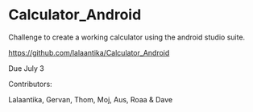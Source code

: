 # Calculator_Android

Challenge to create a working calculator using the android studio suite.

https://github.com/lalaantika/Calculator_Android

Due July 3

Contributors:

Lalaantika, Gervan, Thom, Moj, Aus, Roaa & Dave
